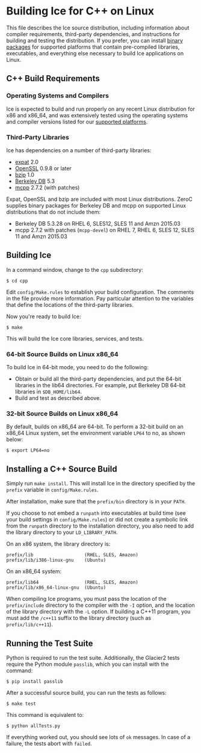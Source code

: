 # Building Ice for C++ on Linux

This file describes the Ice source distribution, including information about
compiler requirements, third-party dependencies, and instructions for building
and testing the distribution. If you prefer, you can install [binary packages][1]
for supported platforms that contain pre-compiled libraries, executables, and
everything else necessary to build Ice applications on Linux.

## C++ Build Requirements

### Operating Systems and Compilers

Ice is expected to build and run properly on any recent Linux distribution for
x86 and x86_64, and was extensively tested using the operating systems and compiler
versions listed for our [supported platforms][2].

### Third-Party Libraries

Ice has dependencies on a number of third-party libraries:

 - [expat][3] 2.0
 - [OpenSSL][4] 0.9.8 or later
 - [bzip][5] 1.0
 - [Berkeley DB][6] 5.3
 - [mcpp][7] 2.7.2 (with patches)

Expat, OpenSSL and bzip are included with most Linux distributions. ZeroC supplies
binary packages for Berkeley DB and mcpp on supported Linux distributions that do
not include them:

- Berkeley DB 5.3.28 on RHEL 6, SLES12, SLES 11 and Amzn 2015.03
- mcpp 2.7.2 with patches (`mcpp-devel`) on RHEL 7, RHEL 6, SLES 12, SLES 11
and Amzn 2015.03

## Building Ice

In a command window, change to the `cpp` subdirectory:

    $ cd cpp

Edit `config/Make.rules` to establish your build configuration. The comments in
the file provide more information. Pay particular attention to the variables
that define the locations of the third-party libraries.

Now you're ready to build Ice:

    $ make

This will build the Ice core libraries, services, and tests.

### 64-bit Source Builds on Linux x86_64

To build Ice in 64-bit mode, you need to do the following:

- Obtain or build all the third-party dependencies, and put the 64-bit libraries
in the lib64 directories. For example, put Berkeley DB 64-bit libraries in
`$DB_HOME/lib64`.
- Build and test as described above.

### 32-bit Source Builds on Linux x86_64

By default, builds on x86_64 are 64-bit. To perform a 32-bit build on an x86_64
Linux system, set the environment variable `LP64` to no, as shown below:

    $ export LP64=no

## Installing a C++ Source Build

Simply run `make install`. This will install Ice in the directory specified by
the `prefix` variable in `config/Make.rules`.

After installation, make sure that the `prefix/bin` directory is in your `PATH`.

If you choose to not embed a `runpath` into executables at build time (see your
build settings in `config/Make.rules`) or did not create a symbolic link from
the `runpath` directory to the installation directory, you also need to add the
library directory to your `LD_LIBRARY_PATH`.

On an x86 system, the library directory is:

    prefix/lib                   (RHEL, SLES, Amazon)
    prefix/lib/i386-linux-gnu    (Ubuntu)

On an x86_64 system:

    prefix/lib64                 (RHEL, SLES, Amazon)
    prefix/lib/x86_64-linux-gnu  (Ubuntu)

When compiling Ice programs, you must pass the location of the `prefix/include`
directory to the compiler with the `-I` option, and the location of the library
directory with the `-L` option. If building a C++11 program, you must add the
`/c++11` suffix to the library directory (such as `prefix/lib/c++11`).

## Running the Test Suite

Python is required to run the test suite. Additionally, the Glacier2 tests
require the Python module `passlib`, which you can install with the command:

    $ pip install passlib

After a successful source build, you can run the tests as follows:

    $ make test

This command is equivalent to:

    $ python allTests.py

If everything worked out, you should see lots of `ok` messages. In case of a
failure, the tests abort with `failed`.

[1]: https://doc.zeroc.com/display/Ice36/Using+the+Linux+Binary+Distributions
[2]: https://doc.zeroc.com/display/Ice36/Supported+Platforms+for+Ice+3.6.0
[3]: http://expat.sourceforge.net
[4]: http://openssl.org
[5]: http://bzip.org
[6]: http://www.oracle.com/us/products/database/berkeley-db/overview/index.htm
[7]: https://github.com/zeroc-ice/mcpp
